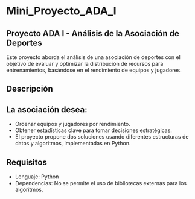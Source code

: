 # Mini_Proyecto_ADA_I

## Proyecto ADA I - Análisis de la Asociación de Deportes
Este proyecto aborda el análisis de una asociación de deportes con el objetivo de evaluar y optimizar la distribución de recursos para entrenamientos, basándose en el rendimiento de equipos y jugadores.

## Descripción

## La asociación desea:

- Ordenar equipos y jugadores por rendimiento.
- Obtener estadísticas clave para tomar decisiones estratégicas.
- El proyecto propone dos soluciones usando diferentes estructuras de datos y algoritmos, implementadas en Python.

## Requisitos
- Lenguaje: Python
- Dependencias: No se permite el uso de bibliotecas externas para los algoritmos.
